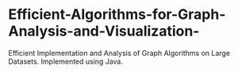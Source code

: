 # Efficient-Algorithms-for-Graph-Analysis-and-Visualization-
Efficient Implementation and Analysis of Graph Algorithms on Large Datasets. Implemented using Java.
